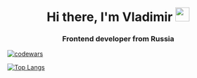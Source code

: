 <h1 align="center">Hi there, I'm Vladimir
<img src="https://github.com/blackcater/blackcater/raw/main/images/Hi.gif" height="32"/></h1>
<h3 align="center">Frontend developer from Russia</h3>

[![codewars](https://www.codewars.com/users/VladimirZaigraev/badges/small)](https://www.codewars.com/users/VladimirZaigraev)

[![Top Langs](https://github-readme-stats.vercel.app/api/top-langs/?username=VladimirZaigraev&layout=compact)](https://github.com/VladimirZaigraev/github-readme-stats)

